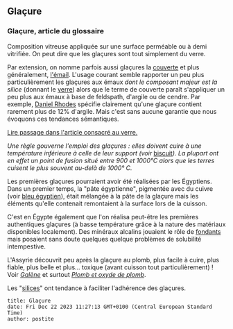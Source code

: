 ## Glaçure
### Glaçure, article du glossaire
 Composition vitreuse appliquée sur une surface perméable ou à demi vitrifiée. On peut dire que les glaçures sont tout simplement du verre.

Par extension, on nomme parfois aussi glaçures la [couverte](couverte.html) et plus généralement, [l'émail](email.html). L'usage courant semble rapporter un peu plus particulièrement les glaçures aux émaux _dont le composant majeur est la silice_ (donnant le [verre](verre.html)) alors que le terme de couverte paraît s'appliquer un peu plus aux émaux à base de feldspath, d'argile ou de cendre. Par exemple, [Daniel Rhodes](livres.html#terresetglacures) spécifie clairement qu'une glaçure contient rarement plus de 12% d'argile. Mais c'est sans aucune garantie que nous évoquons ces tendances sémantiques.

[Lire passage dans l'article consacré au verre.](verre.html#couvertesetglaures)

_Une règle gouverne l'emploi des glaçures : elles doivent cuire à une température inférieure à celle de leur support (voir_ [biscuit](biscuit.html)_). La plupart ont en effet un point de fusion situé entre 900 et 1000°C alors que les terres cuisent le plus souvent au-delà de 1000° C._

Les premières glaçures pourraient avoir été réalisées par les Égyptiens. Dans un premier temps, la "pâte égyptienne", pigmentée avec du cuivre (voir [bleu égyptien](bleuschauds.html#lebleudegypte)), était mélangée à la pâte de la glaçure mais les éléments qu'elle contenait remontaient à la surface lors de la cuisson.

C'est en Égypte également que l'on réalisa peut-être les premières authentiques glaçures (à basse température grâce à la nature des matériaux disponibles localement). Des minéraux alcalins jouaient le rôle de [fondants](fondant.html) mais posaient sans doute quelques quelque problèmes de solubilité intempestive.

L'Assyrie découvrit peu après la glaçure au plomb, plus facile à cuire, plus fiable, plus belle et plus... toxique (avant cuisson tout particulièrement) ! Voir _[Galène](galene.html)_ et surtout _[Plomb et oxyde de plomb](plomb.html)_.

Les "[silices](silice.html#lessilices)" ont tendance à faciliter l'adhérence des glaçures.


```
title: Glaçure
date: Fri Dec 22 2023 11:27:13 GMT+0100 (Central European Standard Time)
author: postite
```

